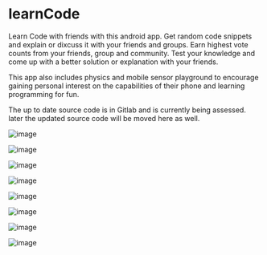 # learnCode
Learn Code with friends with this android app.
Get random code snippets and explain or dixcuss it with your friends and groups.
Earn highest vote counts from your friends, group and community.
Test your knowledge and come up with a better solution or explanation with your friends.

This app also includes physics and mobile sensor playground to encourage  gaining personal interest on the  capabilities of their phone and learning programming for fun.

The up to date source code is in Gitlab and is currently being assessed. later the updated source code will be moved here as well.

![image](https://github.com/k1915361/learnCode/assets/67165821/a58d5ee6-474b-4ea0-a289-b00a5e40ce57)

![image](https://github.com/k1915361/learnCode/assets/67165821/9eb654b5-4261-4928-b6c8-f334777bda19)

![image](https://github.com/k1915361/learnCode/assets/67165821/c2fb381e-9aa5-40ef-b20e-d99ddbdb4ec5)

![image](https://github.com/k1915361/learnCode/assets/67165821/93e1ce4e-7172-4034-8c20-2c921d102cc2)

![image](https://github.com/k1915361/learnCode/assets/67165821/22d72449-bf50-4495-8bc5-f3682f7c33d2)

![image](https://github.com/k1915361/learnCode/assets/67165821/93ab2c1b-fe7f-4a32-9c8e-2dec205308fc)

![image](https://github.com/k1915361/learnCode/assets/67165821/2b4595c7-303a-4317-984a-33fae896b022)

![image](https://github.com/k1915361/learnCode/assets/67165821/d3b1f1cc-7c65-4787-9088-6ebdda305eb3)
